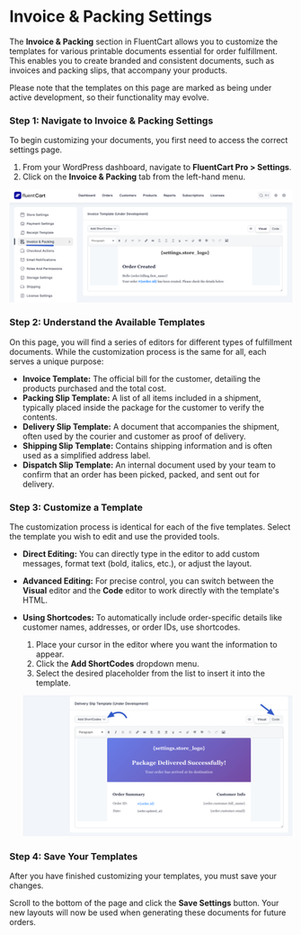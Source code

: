 # Invoice & Packing Settings

The **Invoice & Packing** section in FluentCart allows you to customize the templates for various printable documents essential for order fulfillment. This enables you to create branded and consistent documents, such as invoices and packing slips, that accompany your products.

Please note that the templates on this page are marked as being under active development, so their functionality may evolve.

### Step 1: Navigate to Invoice & Packing Settings

To begin customizing your documents, you first need to access the correct settings page.

1.  From your WordPress dashboard, navigate to **FluentCart Pro > Settings**.
2.  Click on the **Invoice & Packing** tab from the left-hand menu.

  ![Screenshot of Invoice & Packaging Page](/guide/public/images/settings-configuration/Invoice/invoice-packaging.png)

### Step 2: Understand the Available Templates

On this page, you will find a series of editors for different types of fulfillment documents. While the customization process is the same for all, each serves a unique purpose:

* **Invoice Template:** The official bill for the customer, detailing the products purchased and the total cost.
* **Packing Slip Template:** A list of all items included in a shipment, typically placed inside the package for the customer to verify the contents.
* **Delivery Slip Template:** A document that accompanies the shipment, often used by the courier and customer as proof of delivery.
* **Shipping Slip Template:** Contains shipping information and is often used as a simplified address label.
* **Dispatch Slip Template:** An internal document used by your team to confirm that an order has been picked, packed, and sent out for delivery.

### Step 3: Customize a Template

The customization process is identical for each of the five templates. Select the template you wish to edit and use the provided tools.

* **Direct Editing:** You can directly type in the editor to add custom messages, format text (bold, italics, etc.), or adjust the layout.
* **Advanced Editing:** For precise control, you can switch between the **Visual** editor and the **Code** editor to work directly with the template's HTML.
* **Using Shortcodes:** To automatically include order-specific details like customer names, addresses, or order IDs, use shortcodes.
    1.  Place your cursor in the editor where you want the information to appear.
    2.  Click the **Add ShortCodes** dropdown menu.
    3.  Select the desired placeholder from the list to insert it into the template.

  ![Screenshot of Invoice & Packaging Page](/guide/public/images/settings-configuration/Invoice/template-customization.png)

### Step 4: Save Your Templates

After you have finished customizing your templates, you must save your changes.

Scroll to the bottom of the page and click the **Save Settings** button. Your new layouts will now be used when generating these documents for future orders.